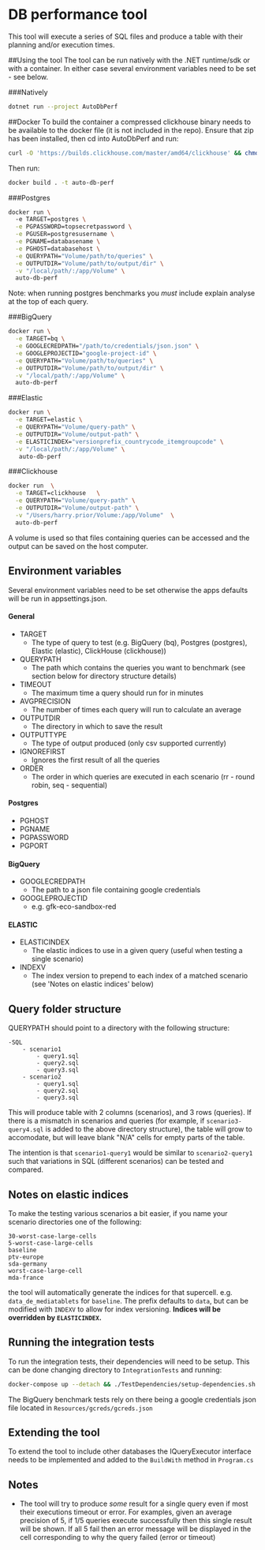 # DB performance tool

This tool will execute a series of SQL files and produce a table with their planning and/or execution times.

##Using the tool
The tool can be run natively with the .NET runtime/sdk or with a container. In either case
several environment variables need to be set - see below.

###Natively
```bash
dotnet run --project AutoDbPerf 
```

##Docker
To build the container a compressed clickhouse binary needs to be available to the docker file (it is not included in the repo).
Ensure that zip has been installed, then cd into AutoDbPerf and run:
```bash
curl -O 'https://builds.clickhouse.com/master/amd64/clickhouse' && chmod a+x clickhouse && zip clickhouse clickhouse
```
Then run:
```bash
docker build . -t auto-db-perf
```
###Postgres 
```bash
docker run \ 
  -e TARGET=postgres \
  -e PGPASSWORD=topsecretpassword \
  -e PGUSER=postgresusername \
  -e PGNAME=databasename \
  -e PGHOST=databasehost \
  -e QUERYPATH="Volume/path/to/queries" \
  -e OUTPUTDIR="Volume/path/to/output/dir" \
  -v "/local/path/:/app/Volume" \
  auto-db-perf
```
Note: when running postgres benchmarks you *must* include explain analyse at the top of each query.

###BigQuery
```bash
docker run \
  -e TARGET=bq \
  -e GOOGLECREDPATH="/path/to/credentials/json.json" \
  -e GOOGLEPROJECTID="google-project-id" \
  -e QUERYPATH="Volume/path/to/queries" \
  -e OUTPUTDIR="Volume/path/to/output/dir" \
  -v "/local/path/:/app/Volume" \
  auto-db-perf
````
###Elastic

```bash
docker run \
  -e TARGET=elastic \
  -e QUERYPATH="Volume/query-path" \
  -e OUTPUTDIR="Volume/output-path" \
  -e ELASTICINDEX="versionprefix_countrycode_itemgroupcode" \
  -v "/local/path/:/app/Volume" \
   auto-db-perf 
```

###Clickhouse
```bash
docker run  \
  -e TARGET=clickhouse   \
  -e QUERYPATH="Volume/query-path" \
  -e OUTPUTDIR="Volume/output-path" \
  -v "/Users/harry.prior/Volume:/app/Volume"  \
  auto-db-perf 
```

A volume is used so that files containing queries can be accessed 
and the output can be saved on the host computer. 

## Environment variables
Several environment variables need to be set otherwise the apps defaults will be run in appsettings.json.
#### General
  - TARGET
    - The type of query to test (e.g. BigQuery (bq), Postgres (postgres), Elastic (elastic), ClickHouse (clickhouse))
  - QUERYPATH
    - The path which contains the queries you want to benchmark (see section below for directory structure details)
  - TIMEOUT
    - The maximum time a query should run for in minutes 
  - AVGPRECISION
    - The number of times each query will run to calculate an average 
  - OUTPUTDIR
    - The directory in which to save the result
  - OUTPUTTYPE
    - The type of output produced (only csv supported currently)
  - IGNOREFIRST
    - Ignores the first result of all the queries
  - ORDER
    - The order in which queries are executed in each scenario (rr - round robin, seq - sequential)
#### Postgres
  - PGHOST
  - PGNAME
  - PGPASSWORD
  - PGPORT
#### BigQuery
  - GOOGLECREDPATH
    - The path to a json file containing google credentials
  - GOOGLEPROJECTID
    - e.g. gfk-eco-sandbox-red
#### ELASTIC
  - ELASTICINDEX
    - The elastic indices to use in a given query (useful when testing a single scenario)
  - INDEXV
    - The index version to prepend to each index of a matched scenario (see 'Notes on elastic indices' below)

## Query folder structure

QUERYPATH should point to a directory with the following structure:

```
-SQL
    - scenario1
        - query1.sql
        - query2.sql
        - query3.sql
    - scenario2
        - query1.sql
        - query2.sql
        - query3.sql
```

This will produce table with 2 columns (scenarios), and 3 rows (queries). If there is a mismatch in scenarios and
queries (for example, if `scenario3-query4.sql` is added to the above directory structure), the table will grow to
accomodate, but will leave blank "N/A" cells for empty parts of the table.

The intention is that `scenario1-query1` would be similar to `scenario2-query1` such that variations in SQL (different
scenarios) can be tested and compared.

## Notes on elastic indices
To make the testing various scenarios a bit easier, if you name your scenario directories one of the following:
```
30-worst-case-large-cells
5-worst-case-large-cells
baseline
ptv-europe
sda-germany
worst-case-large-cell
mda-france
```
the tool will automatically generate the indices for that supercell. e.g. `data_de_mediatablets` for `baseline`.
The prefix defaults to `data`, but can be modified with `INDEXV` to allow for index versioning.
**Indices will be overridden by `ELASTICINDEX`.**

## Running the integration tests

To run the integration tests, their dependencies will need to be setup. This can be done changing directory to 
`IntegrationTests` and running:

```bash
docker-compose up --detach && ./TestDependencies/setup-dependencies.sh
```

The BigQuery benchmark tests rely on there being a google credentials json file located in `Resources/gcreds/gcreds.json`



## Extending the tool

To extend the tool to include other databases the IQueryExecutor interface needs to be implemented
and added to the `BuildWith` method in `Program.cs`


## Notes

- The tool will try to produce *some* result for a single query even if most their executions timeout or error. For
  examples, given an average precision of 5, if 1/5 queries execute successfully then this single result will be shown.
  If all 5 fail then an error message will be displayed in the cell corresponding to why the query failed (error or
  timeout)

